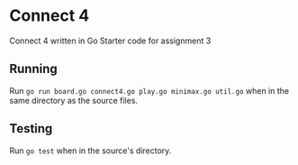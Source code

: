 # Connect 4
Connect 4 written in Go
Starter code for assignment 3

## Running

Run `go run board.go connect4.go play.go minimax.go util.go` when in the same directory as the source files.

## Testing

Run `go test` when in the source's directory.


